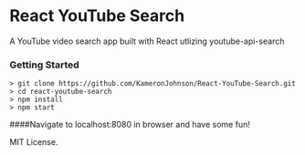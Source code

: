 # React YouTube Search

A YouTube video search app built with React utlizing youtube-api-search

### Getting Started

```
> git clone https://github.com/KameronJohnson/React-YouTube-Search.git
> cd react-youtube-search
> npm install
> npm start
```

####Navigate to localhost:8080 in browser and have some fun!

MIT License.

